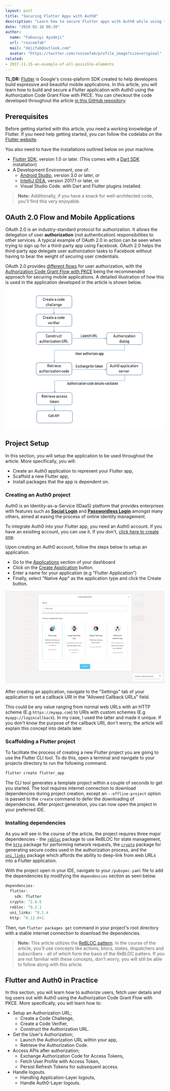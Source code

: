 ```yaml
---
layout: post
title: "Securing Flutter Apps with Auth0"
description: "Learn how to secure Flutter apps with Auth0 while using the Authorization Code Grant Flow with PKCE"
date: "2019-02-18 08:30"
author:
  name: "Fabusuyi Ayodeji"
  url: "roscoefab"
  mail: "dejifab@outlook.com"
  avatar: "https://twitter.com/roscoefab/profile_image?size=original"
related:
- 2017-11-15-an-example-of-all-possible-elements
---
```


**TL;DR:** [Flutter](https://flutter.io/) is Google's cross-plaform SDK created to help developers build expressive and beautiful mobile applications. In this article, you will learn how to build and secure a Flutter application with Auth0 using the Authorization Code Grant Flow with PKCE. You can checkout the code developed throughout the article [in this GitHub repository](https://github.com/thedejifab/flutter_auth0).

## Prerequisites

Before getting started with this article, you need a working knowledge of Flutter. If you need help getting started, you can follow the codelabs on the [Flutter website](https://flutter.io/docs/codelabs). 

You also need to have the installations outlined below on your machine.

* [Flutter SDK](https://flutter.io/docs/get-started/install), version 1.0 or later. (This comes with a [Dart SDK](https://www.dartlang.org/install) installation)
* A Development Environment, one of:
  * [Android Studio](https://developer.android.com/studio), version 3.0 or later, or
  * [IntelliJ IDEA](https://www.jetbrains.com/idea/download/), version 2017.1 or later, or
  * Visual Studio Code. 
  with Dart and Flutter plugins installed.

> **Note:** Additionally, if you have a knack for well-architected code, you'll find this very enjoyable.

## OAuth 2.0 Flow and Mobile Applications

OAuth 2.0 is an industry-standard protocol for authorization. It allows the delegation of user **authorization** (not authentication) responsibilities to other services. A typical example of OAuth 2.0 in action can be seen when trying to sign up for a third-party app using Facebook. OAuth 2.0 helps the third-party app delegate user authorization tasks to Facebook without having to bear the weight of securing user credentials. 

OAuth 2.0 provides [different flows](https://auth0.com/docs/api-auth/which-oauth-flow-to-use) for user authorization, with the [Authorization Code Grant Flow with PKCE](https://auth0.com/docs/api-auth/tutorials/authorization-code-grant-pkce) being the recommended approach for securing mobile applications. A detailed illustration of how this is used in the application developed in the article is shown below.

![Create application screenshot](images/flow.png)

## Project Setup

In this section, you will setup the application to be used throughout the article. More specifically, you will:

* Create an Auth0 application to represent your Flutter app,
* Scaffold a new Flutter app,
* Install packages that the app is dependent on.

### Creating an Auth0 project

Auth0 is an Identity-as-a-Service (IDaaS) platform that provides enterprises with features such as [**Social Login**](https://auth0.com/learn/social-login/) and [**Passwordless Login**](https://auth0.com/passwordless) amongst many others, aimed at easing the process of online identity management.

To integrate Auth0 into your Flutter app, you need an Auth0 account. If you have an exisiting account, you can use it. If you don't, [click here to create one](https://auth0.com/signup).

Upon creating an Auth0 account, follow the steps below to setup an application.
* Go to the [Applications](https://manage.auth0.com/#/applications) section of your dashboard
* Click on the [Create Application](https://manage.auth0.com/#/applications/create) button.
* Enter a name for your application (e.g "Flutter Application")
* Finally, select "Native App" as the application type and click the Create button.

![Create application screenshot](images/auth0.png)

After creating an application, navigate to the "Settings" tab of your application to set a callback URI in the "Allowed Callback URLs" field. 

This could be any value ranging from normal web URLs with an HTTP scheme (E.g `https://myapp.com`) to URIs with custom schemes (E.g `myapp://logincallback`). In my case, I used the latter and made it unique. If you don't know the purpose of the callback URI, don't worry, the article will explain this concept into details later.

### Scaffolding a Flutter project

To facilitate the process of creating a new Flutter project you are going to use the Flutter CLI tool. To do this, open a terminal and navigate to your projects directory to run the following command. 

```bash
flutter create flutter_app
```

The CLI tool generates a template project within a couple of seconds to get you started. The tool requires internet connection to download dependencies during project creation, except an `--offline-project` option is passed to the `create` command to defer the downloading of dependencies. After project generation, you can now open the project in your preferred IDE.

### Installing dependencies

As you will see in the course of the article, the project requires three major dependencies - the [`rebloc`](https://pub.dartlang.org/packages/rebloc) package to use ReBLOC for state management, the [`http`](https://pub.dartlang.org/packages/http) package for performing network requests, the [`crypto`](https://pub.dartlang.org/packages/crypto) package for generating secure codes used in the authorization process, and the [`uni_links`](https://pub.dartlang.org/packages/uni_links) package which affords the ability to deep-link from web URLs into a Flutter application.

With the project open in your IDE, navigate to your `/pubspec.yaml` file to add the dependencies by modifying the `dependencies` section as seen below. 

```dart
dependencies:
  flutter:
    sdk: flutter
  crypto: ^2.0.6
  rebloc: ^0.2.1
  uni_links: ^0.1.4
  http: ^0.12.0+1
```

Then, run `flutter packages get` command in your project's root directory with a stable internet connection to download the dependencies.

> **Note:** This article utilizes the [ReBLOC pattern](https://pub.dartlang.org/packages/rebloc). In the course of the article, you'll use concepts like actions, blocs, states, dispatchers and subscribers - all of which form the basis of the ReBLOC pattern. If you are not familiar with these concepts, don't worry, you will still be able to follow along with this article.

## Flutter and Auth0 in Practice

In this section, you will learn how to authorize users, fetch user details and log users out with Auth0 using the Authorization Code Grant Flow with PKCE. More specifically, you will learn how to:

* Setup an Authorization URL;
  * Create a Code Challenge,
  * Create a Code Verifier,
  * Construct the Authorization URL.
* Get the User's Authorization;
  * Launch the Authorization URL within your app,
  * Retrieve the Authorization Code.
* Access APIs after authorization;
  * Exchange Authorization Code for Access Tokens,
  * Fetch User Profile with Access Token,
  * Persist Refresh Tokens for subsequent access.
* Handle logouts.
  * Handling Application-Layer logouts,
  * Handle Auth0-Layer logouts.

